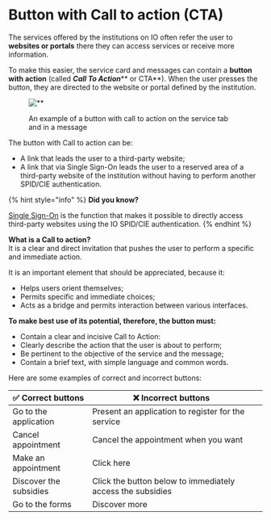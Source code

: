 # Button with Call to action (CTA)

The services offered by the institutions on IO often refer the user to **websites or portals** there they can access services or receive more information.

To make this easier, the service card and messages can contain a **button with action** (called _**Call To Action**_\*\* or CTA\*\*). When the user presses the button, they are directed to the website or portal defined by the institution.

<figure><img src="../../.gitbook/assets/image (17).png" alt=**><figcaption><p>An example of a button with call to action on the service tab and in a message</p></figcaption></figure>

The button with Call to action can be: 

* A link that leads the user to a third-party website; 
* A link that via Single Sign-On leads the user to a reserved area of a third-party website of the institution without having to perform another SPID/CIE authentication. 

{% hint style="info" %} **Did you know?** 

[Single Sign-On](../../io-app/the-functions-of-io-available-to-institutions/access-via-single-sign-on.md) is the function that makes it possible to directly access third-party websites using the IO SPID/CIE authentication.  {% endhint %}

**What is a Call to action?**   
It is a clear and direct invitation that pushes the user to perform a specific and immediate action.

It is an important element that should be appreciated, because it:

* Helps users orient themselves;
* Permits specific and immediate choices;
* Acts as a bridge and permits interaction between various interfaces.

**To make best use of its potential, therefore, the button must:**

* Contain a clear and incisive Call to Action:
* Clearly describe the action that the user is about to perform;
* Be pertinent to the objective of the service and the message;
* Contain a brief text, with simple language and common words.

Here are some examples of correct and incorrect buttons: 

<table><thead><tr><th>✅ Correct buttons</th><th>❌ Incorrect buttons</th><th data-hidden></th></tr></thead><tbody><tr><td>Go to the application</td><td>Present an application to register for the service</td><td></td></tr><tr><td>Cancel appointment</td><td>Cancel the appointment when you want</td><td></td></tr><tr><td>Make an appointment</td><td>Click here</td><td></td></tr><tr><td>Discover the subsidies</td><td>Click the button below to immediately access the subsidies</td><td></td></tr><tr><td>Go to the forms</td><td>Discover more</td><td></td></tr></tbody></table>

